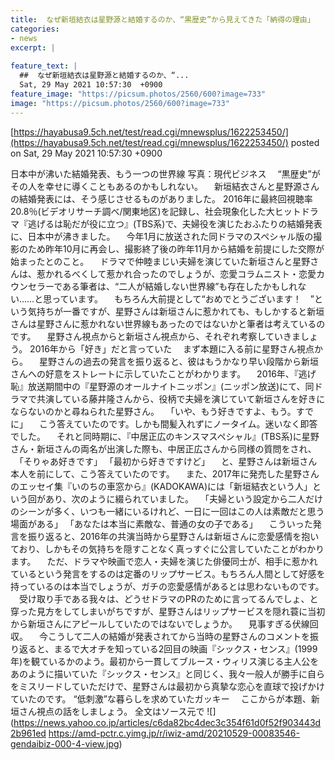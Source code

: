 ```yaml
---
title:  なぜ新垣結衣は星野源と結婚するのか、“黒歴史”から見えてきた「納得の理由」  
categories:
- news
excerpt: |
  
feature_text: |
  ##  なぜ新垣結衣は星野源と結婚するのか、“...
  Sat, 29 May 2021 10:57:30  +0900
feature_image: "https://picsum.photos/2560/600?image=733"
image: "https://picsum.photos/2560/600?image=733"
---
```


[https://hayabusa9.5ch.net/test/read.cgi/mnewsplus/1622253450/](https://hayabusa9.5ch.net/test/read.cgi/mnewsplus/1622253450/)
posted on Sat, 29 May 2021 10:57:30  +0900

<!--more-->

日本中が沸いた結婚発表、もう一つの世界線 写真：現代ビジネス 　“黒歴史”がその人を幸せに導くこともあるのかもしれない。 　新垣結衣さんと星野源さんの結婚発表には、そう感じさせるものがありました。 2016年に最終回視聴率20.8％(ビデオリサーチ調べ/関東地区)を記録し、社会現象化した大ヒットドラマ『逃げるは恥だが役に立つ』(TBS系)で、夫婦役を演じたおふたりの結婚発表に、日本中が沸きました。 　今年1月に放送された同ドラマのスペシャル版の撮影のため昨年10月に再会し、撮影終了後の昨年11月から結婚を前提にした交際が始まったとのこと。 　ドラマで仲睦まじい夫婦を演じていた新垣さんと星野さんは、惹かれるべくして惹かれ合ったのでしょうが、恋愛コラムニスト・恋愛カウンセラーである筆者は、“二人が結婚しない世界線”も存在したかもしれない……と思っています。 　もちろん大前提として“おめでとうございます！　”という気持ちが一番ですが、星野さんは新垣さんに惹かれても、もしかすると新垣さんは星野さんに惹かれない世界線もあったのではないかと筆者は考えているのです。 　星野さん視点からと新垣さん視点から、それぞれ考察していきましょう。 2016年から「好き」だと言っていた 　まず本題に入る前に星野さん視点から。 　星野さんの過去の発言を振り返ると、彼はもうかなり早い段階から新垣さんへの好意をストレートに示していたことがわかります。 　2016年、『逃げ恥』放送期間中の『星野源のオールナイトニッポン』(ニッポン放送)にて、同ドラマで共演している藤井隆さんから、役柄で夫婦を演じていて新垣さんを好きにならないのかと尋ねられた星野さん。 　「いや、もう好きですよ、もう。すでに」 　こう答えていたのです。しかも間髪入れずにノータイム。迷いなく即答でした。 　それと同時期に、『中居正広のキンスマスペシャル』(TBS系)に星野さん・新垣さんの両名が出演した際も、中居正広さんから同様の質問をされ、 　「そりゃあ好きです」 「最初から好きですけど」 　と、星野さんは新垣さん本人を前にして、こう答えていたのです。 　また、2017年に発売した星野さんのエッセイ集『いのちの車窓から』(KADOKAWA)には「新垣結衣という人」という回があり、次のように綴られていました。 　「夫婦という設定から二人だけのシーンが多く、いつも一緒にいるけれど、一日に一回はこの人は素敵だと思う場面がある」 「あなたは本当に素敵な、普通の女の子である」 　こういった発言を振り返ると、2016年の共演当時から星野さんは新垣さんに恋愛感情を抱いており、しかもその気持ちを隠すことなく真っすぐに公言していたことがわかります。 　ただ、ドラマや映画で恋人・夫婦を演じた俳優同士が、相手に惹かれているという発言をするのは定番のリップサービス。もちろん人間として好感を持っているのは本当でしょうが、ガチの恋愛感情があるとは思わないものです。 　受け取り手である我々は、どうせドラマのPRのために言ってるんでしょ、と穿った見方をしてしまいがちですが、星野さんはリップサービスを隠れ蓑に当初から新垣さんにアピールしていたのではないでしょうか。 　見事すぎる伏線回収。 　今こうして二人の結婚が発表されてから当時の星野さんのコメントを振り返ると、まるで大オチを知っている2回目の映画『シックス・センス』(1999年)を観ているかのよう。最初から一貫してブルース・ウィリス演じる主人公をあのように描いていた『シックス・センス』と同じく、我々一般人が勝手に自らをミスリードしていただけで、星野さんは最初から真摯な恋心を直球で投げかけていたのです。 “低刺激”な暮らしを求めていたガッキー 　ここからが本題、新垣さん視点の話をしましょう。 全文はソース元で ![](https://news.yahoo.co.jp/articles/c6da82bc4dec3c354f61d0f52f903443d2b961ed https://amd-pctr.c.yimg.jp/r/iwiz-amd/20210529-00083546-gendaibiz-000-4-view.jpg)
